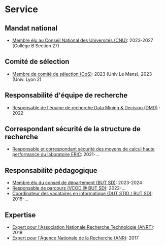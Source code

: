 # Service

## Mandat national
- [Membre élu au Conseil National des Universités (CNU)](#): 2023-2027 (Collège B Section 27)

## Comité de sélection
- [Membre de comité de sélection (CoS)](#): 2023 (Univ Le Mans), 2023 (Univ. Lyon 2)

## Responsabilité d'équipe de recherche
- [Responsable de l'équipe de recherche Data Mining & Decision (DMD)](#) : 2022

## Correspondant sécurité de la structure de recherche
- [Responsable et correspondant sécurité des moyens de calcul haute performance du laboratoire ERIC](#): 2021-...

## Responsabilité pédagogique
- [Membre élu du conseil de département (BUT SD)](#): 2023-2024
- [Responsable de parcours (VCOD @ BUT SD)](#): 2022-...
- [Coordinateur des vacataires en informatique (DUT STID / BUT SD)](#): 2016-...

## Expertise
- [Expert pour l'Association Nationale Recherche Technologie (ANRT)](#): 2019
- [Expert pour l'Agence Nationale de la Recherche (ANR)](#): 2017
